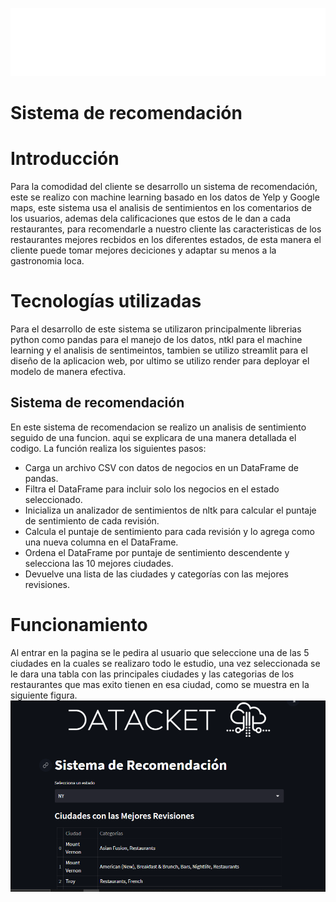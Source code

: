 ![Texto alternativo](https://github.com/abritoj/Sistema-ML/blob/master/dataj.png)
# Sistema de recomendación

# **Introducción**

Para la comodidad del cliente se desarrollo un sistema de recomendación, este se realizo con machine learning basado en los datos de Yelp y Google maps,
este sistema usa el analisis de sentimientos en los comentarios de los usuarios, ademas dela calificaciones que estos de le dan a cada restaurantes, para recomendarle a nuestro cliente las caracteristicas de los restaurantes mejores recbidos en los diferentes estados, de esta manera el cliente puede tomar mejores deciciones y adaptar su menos a la gastronomia loca.

# **Tecnologías utilizadas**

Para el desarrollo de este sistema se utilizaron principalmente librerias python como pandas para el manejo de los datos, ntkl para el machine learning y el analisis de sentimeintos, tambien se utilizo streamlit para el diseño de la aplicacion web, por ultimo se utilizo render para deployar el modelo de manera efectiva.

## **Sistema de recomendación**

En este sistema de recomendacion se realizo un analisis de sentimiento seguido de una funcion. aqui se explicara de una manera detallada el codigo. 
La función realiza los siguientes pasos:

- Carga un archivo CSV con datos de negocios en un DataFrame de pandas.
- Filtra el DataFrame para incluir solo los negocios en el estado seleccionado.
- Inicializa un analizador de sentimientos de nltk para calcular el puntaje de sentimiento de cada revisión.
- Calcula el puntaje de sentimiento para cada revisión y lo agrega como una nueva columna en el DataFrame.
- Ordena el DataFrame por puntaje de sentimiento descendente y selecciona las 10 mejores ciudades.
- Devuelve una lista de las ciudades y categorías con las mejores revisiones.

# **Funcionamiento**
Al entrar en la pagina se le pedira al usuario que seleccione una de las 5 ciudades en la cuales se realizaro todo le estudio, una vez seleccionada se le dara una tabla con las principales ciudades y las categorias de los restaurantes que mas exito tienen en esa ciudad, como se muestra en la siguiente figura.
![Texto alternativo](https://github.com/abritoj/Sistema-ML/blob/master/datal.png)


